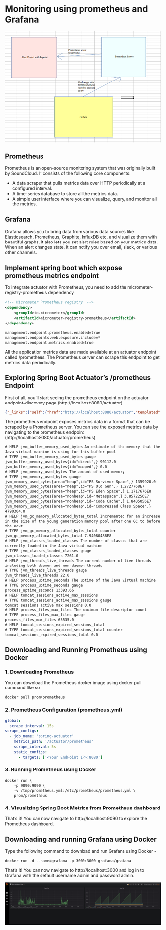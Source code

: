 # Monitoring using prometheus and Grafana

![Overview](./overview.png)

## Prometheus
Prometheus is an open-source monitoring system that was originally built by SoundCloud. It consists of the following core components:
+ A data scraper that pulls metrics data over HTTP periodically at a configured interval.
+ A time-series database to store all the metrics data.
+ A simple user interface where you can visualize, query, and monitor all the metrics.

## Grafana
Grafana allows you to bring data from various data sources like Elasticsearch, Prometheus, Graphite, InfluxDB etc, and visualize them with beautiful graphs.
It also lets you set alert rules based on your metrics data. When an alert changes state, it can notify you over email, slack, or various other channels.

## Implement spring boot which expose prometheus metrics endpoint
To integrate actuator with Prometheus, you need to add the micrometer-registry-prometheus dependency
```xml
<!-- Micrometer Prometheus registry  -->
<dependency>
	<groupId>io.micrometer</groupId>
	<artifactId>micrometer-registry-prometheus</artifactId>
</dependency>
```
```
management.endpoint.prometheus.enabled=true
management.endpoints.web.exposure.include=*
management.endpoint.metrics.enabled=true
```
All the application metrics data are made available at an actuator endpoint called /prometheus. The Prometheus server can scrape this endpoint to get metrics data periodically.

## Exploring Spring Boot Actuator’s /prometheus Endpoint
First of all, you’ll start seeing the prometheus endpoint on the actuator endpoint-discovery page (http://localhost:8080/actuator)
```json
{"_links":{"self":{"href":"http://localhost:8080/actuator","templated":false},"beans":{"href":"http://localhost:8080/actuator/beans","templated":false},"caches-cache":{"href":"http://localhost:8080/actuator/caches/{cache}","templated":true},"caches":{"href":"http://localhost:8080/actuator/caches","templated":false},"health":{"href":"http://localhost:8080/actuator/health","templated":false},"health-path":{"href":"http://localhost:8080/actuator/health/{*path}","templated":true},"info":{"href":"http://localhost:8080/actuator/info","templated":false},"conditions":{"href":"http://localhost:8080/actuator/conditions","templated":false},"configprops":{"href":"http://localhost:8080/actuator/configprops","templated":false},"env-toMatch":{"href":"http://localhost:8080/actuator/env/{toMatch}","templated":true},"env":{"href":"http://localhost:8080/actuator/env","templated":false},"loggers":{"href":"http://localhost:8080/actuator/loggers","templated":false},"loggers-name":{"href":"http://localhost:8080/actuator/loggers/{name}","templated":true},"heapdump":{"href":"http://localhost:8080/actuator/heapdump","templated":false},"threaddump":{"href":"http://localhost:8080/actuator/threaddump","templated":false},"prometheus":{"href":"http://localhost:8080/actuator/prometheus","templated":false},"metrics":{"href":"http://localhost:8080/actuator/metrics","templated":false},"metrics-requiredMetricName":{"href":"http://localhost:8080/actuator/metrics/{requiredMetricName}","templated":true},"scheduledtasks":{"href":"http://localhost:8080/actuator/scheduledtasks","templated":false},"mappings":{"href":"http://localhost:8080/actuator/mappings","templated":false}}}
```

The prometheus endpoint exposes metrics data in a format that can be scraped by a Prometheus server. You can see the exposed metrics data by navigating to the prometheus endpoint (http://localhost:8080/actuator/prometheus)
```t
# HELP jvm_buffer_memory_used_bytes An estimate of the memory that the Java virtual machine is using for this buffer pool
# TYPE jvm_buffer_memory_used_bytes gauge
jvm_buffer_memory_used_bytes{id="direct",} 90112.0
jvm_buffer_memory_used_bytes{id="mapped",} 0.0
# HELP jvm_memory_used_bytes The amount of used memory
# TYPE jvm_memory_used_bytes gauge
jvm_memory_used_bytes{area="heap",id="PS Survivor Space",} 1359920.0
jvm_memory_used_bytes{area="heap",id="PS Old Gen",} 1.2727768E7
jvm_memory_used_bytes{area="heap",id="PS Eden Space",} 1.1717676E8
jvm_memory_used_bytes{area="nonheap",id="Metaspace",} 3.8572256E7
jvm_memory_used_bytes{area="nonheap",id="Code Cache",} 1.8405056E7
jvm_memory_used_bytes{area="nonheap",id="Compressed Class Space",} 4790304.0
# HELP jvm_gc_memory_allocated_bytes_total Incremented for an increase in the size of the young generation memory pool after one GC to before the next
# TYPE jvm_gc_memory_allocated_bytes_total counter
jvm_gc_memory_allocated_bytes_total 7.94080488E8
# HELP jvm_classes_loaded_classes The number of classes that are currently loaded in the Java virtual machine
# TYPE jvm_classes_loaded_classes gauge
jvm_classes_loaded_classes 7261.0
# HELP jvm_threads_live_threads The current number of live threads including both daemon and non-daemon threads
# TYPE jvm_threads_live_threads gauge
jvm_threads_live_threads 22.0
# HELP process_uptime_seconds The uptime of the Java virtual machine
# TYPE process_uptime_seconds gauge
process_uptime_seconds 13393.66
# HELP tomcat_sessions_active_max_sessions  
# TYPE tomcat_sessions_active_max_sessions gauge
tomcat_sessions_active_max_sessions 0.0
# HELP process_files_max_files The maximum file descriptor count
# TYPE process_files_max_files gauge
process_files_max_files 65535.0
# HELP tomcat_sessions_expired_sessions_total  
# TYPE tomcat_sessions_expired_sessions_total counter
tomcat_sessions_expired_sessions_total 0.0
```
## Downloading and Running Prometheus using Docker
### 1. Downloading Prometheus
You can download the Prometheus docker image using docker pull command like so
```
docker pull prom/prometheus
```
### 2. Prometheus Configuration (prometheus.yml)
```yaml
global:
  scrape_interval: 15s
scrape_configs:
  - job_name: 'spring-actuator'
    metrics_path: '/actuator/prometheus'
    scrape_interval: 5s
    static_configs:
      - targets: ['<Your EndPoint IP>:8080']
```
### 3. Running Prometheus using Docker
```docker
docker run \
    -p 9090:9090 \
    -v /tmp/prometheus.yml:/etc/prometheus/prometheus.yml \
    prom/prometheus
```

### 4. Visualizing Spring Boot Metrics from Prometheus dashboard
That’s it! You can now navigate to http://localhost:9090 to explore the Prometheus dashboard.

## Downloading and running Grafana using Docker
Type the following command to download and run Grafana using Docker -

```
docker run -d --name=grafana -p 3000:3000 grafana/grafana 
```

That’s it! You can now navigate to http://localhost:3000 and log in to Grafana with the default username admin and password admin.

![Grafana](./grafana.png)